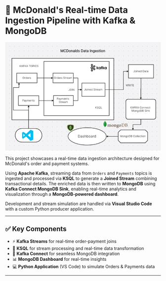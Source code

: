 # 🍔 McDonald's Real-time Data Ingestion Pipeline with Kafka & MongoDB

<p align="center">
  <img src="/Mcdonalds.png" alt="Pipeline Diagram" width="700"/>
</p>

This project showcases a real-time data ingestion architecture designed for McDonald's order and payment systems.

Using **Apache Kafka**, streaming data from `Orders` and `Payments` topics is ingested and processed via **KSQL** to generate a **Joined Stream** combining transactional details. The enriched data is then written to **MongoDB** using **Kafka Connect MongoDB Sink**, enabling real-time analytics and visualization through a **MongoDB-powered dashboard**. 

Development and stream simulation are handled via **Visual Studio Code** with a custom Python producer application.

---

## ✅ Key Components

- ⚡ **Kafka Streams** for real-time order-payment joins  
- 🧠 **KSQL** for stream processing and real-time data transformation  
- 🔗 **Kafka Connect** for seamless MongoDB integration  
- 📊 **MongoDB Dashboard** for real-time insights  
- 💻 **Python Application** (VS Code) to simulate Orders & Payments data

---

